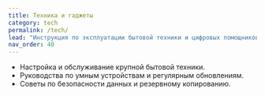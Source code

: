 ```yaml
---
title: Техника и гаджеты
category: tech
permalink: /tech/
lead: "Инструкция по эксплуатации бытовой техники и цифровых помощников."
nav_order: 40
---
```


- Настройка и обслуживание крупной бытовой техники.
- Руководства по умным устройствам и регулярным обновлениям.
- Советы по безопасности данных и резервному копированию.
